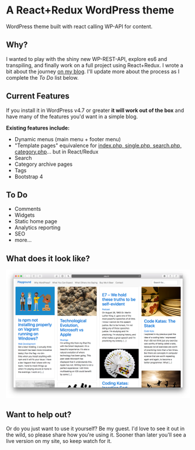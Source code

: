 # A React+Redux WordPress theme
WordPress theme built with react calling WP-API for content.

## Why?
I wanted to play with the shiny new WP-REST-API, explore es6 and transpiling, and finally work on a full project using React+Redux.
I wrote a bit about the journey [on my blog](https://www.jackreichert.com/2017/01/developing-a-theme-for-wordpress-using-reactjs-redux-and-the-wp-rest-api/).
I'll update more about the process as I complete the *To Do* list below.

## Current Features
If you install it in WordPress v4.7 or greater **it will work out of the box** and have many of the features you'd want in a simple blog.

**Existing features include:**
- Dynamic menus (main menu + footer menu)
- "Template pages" equivalence for [index.php, single.php, search.php, category.php](https://github.com/jackreichert/a-wp-react-redux-theme/tree/master/src/containers)... but in React/Redux
- Search
- Category archive pages
- Tags
- Bootstrap 4

## To Do
- Comments
- Widgets
- Static home page
- Analytics reporting
- SEO
- more...

## What does it look like?
![it looks like this](screenshot.png)

## Want to help out?
Or do you just want to use it yourself? Be my guest. 
I'd love to see it out in the wild, so please share how you're using it. 
Sooner than later you'll see a live version on my site, so keep watch for it.

